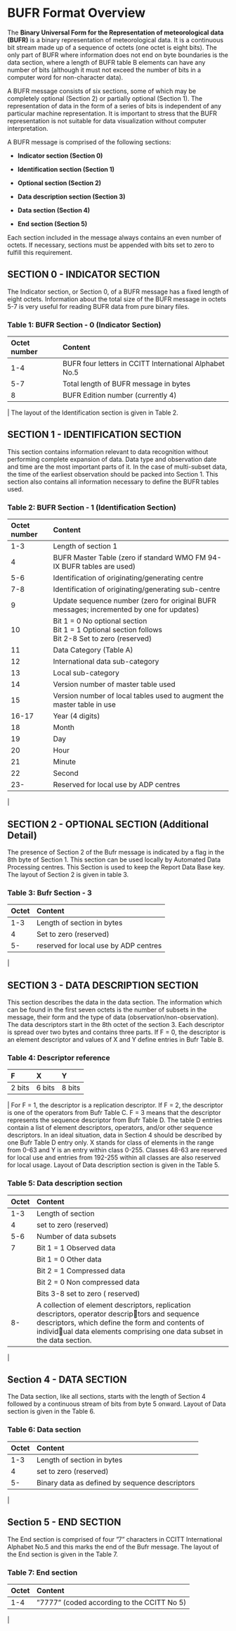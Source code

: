 # BUFR Format Overview

The **Binary Universal Form for the Representation of meteorological data (BUFR)** is a binary representation of meteorological data. It is a continuous bit stream made up of a sequence of octets (one octet is eight bits). The only part of BUFR where information does not end on byte boundaries is the data section, where a length of BUFR table B elements can have any number of bits (although it must not exceed the number of bits in a computer word for non-character data).

A BUFR message consists of six sections, some of which may be completely optional (Section 2) or partially optional (Section 1). The representation of data in the form of a series of bits is independent of any particular machine representation. It is important to stress that the BUFR representation is not suitable for data visualization without computer interpretation.

A BUFR message is comprised of the following sections:

* **Indicator section (Section 0)**

* **Identification section (Section 1)**

* **Optional section (Section 2)**

* **Data description section (Section 3)**

* **Data section (Section 4)**

* **End section (Section 5)**

Each section included in the message always contains an even number of octets. If necessary, sections must be appended with bits set to zero to fulfill this requirement.

## SECTION 0 - INDICATOR SECTION

The Indicator section, or Section 0, of a BUFR message has a fixed length of eight octets. Information about the total size of the BUFR message in octets 5-7 is very useful for reading BUFR data from pure binary files.
### Table 1: BUFR Section - 0 (Indicator Section)
| Octet number | Content |
| :----------- | :----- |
| 1-4 | BUFR four letters in CCITT International Alphabet No.5 |
| 5-7 | Total length of BUFR message in bytes |
| 8 | BUFR Edition number (currently 4) |
|
The layout of the Identification section is given in Table 2.

## SECTION 1 - IDENTIFICATION SECTION

This section contains information relevant to data recognition without performing complete expansion of data. Data type and observation date and time are the most important parts of it. In the case of multi-subset data, the time of the earliest observation should be packed into Section 1. This section also contains all information necessary to define the BUFR tables used.
### Table 2: BUFR Section - 1 (Identification Section)
| Octet number | Content |
| :----------- | :------------------------------------------------------------------------- |
| 1-3          | Length of section 1                                                        |
| 4            | BUFR Master Table (zero if standard WMO FM 94-IX BUFR tables are used)     |
| 5-6          | Identification of originating/generating centre                            |
| 7-8          | Identification of originating/generating sub-centre                        |
| 9            | Update sequence number (zero for original BUFR messages; incremented by one for updates) |
| 10           | Bit 1 = 0 No optional section<br>Bit 1 = 1 Optional section follows<br>Bit 2-8 Set to zero (reserved) |
| 11           | Data Category (Table A)                                                    |
| 12           | International data sub-category                                            |
| 13           | Local sub-category                                                         |
| 14           | Version number of master table used                                        |
| 15           | Version number of local tables used to augment the master table in use     |
| 16-17        | Year (4 digits)                                                            |
| 18           | Month                                                                      |
| 19           | Day                                                                        |
| 20           | Hour                                                                       |
| 21           | Minute                                                                     |
| 22           | Second                                                                     |
| 23-          | Reserved for local use by ADP centres                                      |
|
## SECTION 2 - OPTIONAL SECTION (Additional Detail)

The presence of Section 2 of the Bufr message is indicated by a flag in the 8th byte of Section 1. This section can be used locally by Automated Data Processing centres. This Section is used to keep the Report Data Base key.
The layout of Section 2 is given in table 3.

### Table 3: Bufr Section - 3
|Octet |Content |
|:---- |:-----------|
|1-3   |Length of section in bytes |
|4     |Set to zero (reserved) |
|5-    |reserved for local use by ADP centres |
|

## SECTION 3 - DATA DESCRIPTION SECTION
This section describes the data in the data section. The information which can be found in the first seven octets is the number of subsets in the message, their form and the type of data (observation/non-observation). The data descriptors start in the 8th octet of the section 3. Each descriptor is spread over two bytes and contains three parts. If F = 0, the descriptor is an element descriptor and values of X and Y define entries in Bufr Table B.

### Table 4: Descriptor reference
|F |X |Y |
|:----|:-----|:-----|
|2 bits | 6 bits | 8 bits |
|
For F = 1, the descriptor is a replication descriptor. 
If F = 2, the descriptor is one of the operators from Bufr Table C. 
F = 3 means that the descriptor represents the sequence descriptor from Bufr Table D. 
The table D entries contain a list of element descriptors, operators, and/or other sequence descriptors. In an ideal situation, data in Section 4 should be described by one Bufr Table D entry only. X stands for class of elements in the range from 0-63 and Y is an entry within class 0-255. Classes 48-63 are reserved for local use and entries from 192-255 within all classes are also reserved for local usage. Layout of Data description section is given in the Table 5.
### Table 5: Data description section

|Octet |Content |
|:-----|:-------|
|1-3   |Length of section |
|4     |set to zero (reserved) |
|5-6   |Number of data subsets |
|7     |Bit 1 = 1 Observed data |
|      |Bit 1 = 0 Other data |
|      |Bit 2 = 1 Compressed data |
|      |Bit 2 = 0 Non compressed data |
|      |Bits 3-8 set to zero ( reserved) |
|8-    |A collection of element descriptors, replication descriptors, operator descrip￾tors and sequence descriptors, which define the form and contents of individ￾ual data elements comprising one data subset in the data section. |
|

## Section 4 - DATA SECTION
The Data section, like all sections, starts with the length of Section 4 followed by a continuous stream of bits from byte 5 onward. Layout of Data section is given in the Table 6.
### Table 6: Data section
|Octet | Content |
|:-----|:------------|
|1-3 |Length of section in bytes |
|4 |set to zero (reserved) |
|5- |Binary data as defined by sequence descriptors |
|
## Section 5 - END SECTION
The End section is comprised of four ”7” characters in CCITT International Alphabet No.5 and this marks the end of the Bufr message. The layout of the End section is given in the Table 7.
### Table 7: End section
|Octet |Content  |
|:-----|:--------|
|1-4 | ”7777” (coded according to the CCITT No 5) |
|
